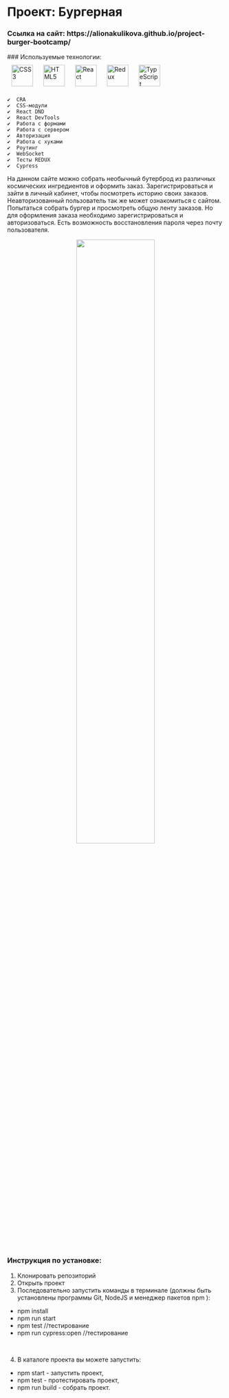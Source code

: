 # Проект: Бургерная
<h3>Cсылка на сайт: https://alionakulikova.github.io/project-burger-bootcamp/ </h3>
###  Используемые технологии: 
<div align="left">   
<a href="https://www.w3schools.com/css/" target="_blank"><img style="margin: 10px" src="https://profilinator.rishav.dev/skills-assets/css3-original-wordmark.svg" alt="CSS3" height="50" /></a>  
<a href="https://en.wikipedia.org/wiki/HTML5" target="_blank"><img style="margin: 10px" src="https://profilinator.rishav.dev/skills-assets/html5-original-wordmark.svg" alt="HTML5" height="50" /></a>
 <a href="https://reactjs.org/" target="_blank"><img style="margin: 10px" src="https://profilinator.rishav.dev/skills-assets/react-original-wordmark.svg" alt="React" height="50" /></a>
<a href="https://redux.js.org/" target="_blank"><img style="margin: 10px" src="https://profilinator.rishav.dev/skills-assets/redux-original.svg" alt="Redux" height="50" /></a>  
<a href="https://www.typescriptlang.org/" target="_blank"><img style="margin: 10px" src="https://profilinator.rishav.dev/skills-assets/typescript-original.svg" alt="TypeScript" height="50" /></a>  
</div>

    
    ✔️  CRA 
    ✔️  CSS-модули 
    ✔️  React DND
    ✔️  React DevTools
    ✔️  Работа с формами
    ✔️  Работа с сервером 
    ✔️  Авторизация 
    ✔️  Работа с хуками
    ✔️  Роутинг
    ✔️  WebSocket
    ✔️  Тесты REDUX
    ✔️  Cypress
     

<p>На данном сайте можно собрать необычный бутерброд из различных космических ингредиентов и оформить заказ. Зарегистрироваться и зайти в личный кабинет, чтобы посмотреть историю своих заказов. Неавторизованный пользователь так же может ознакомиться с сайтом. Попытаться собрать бургер и просмотреть общую ленту заказов. Но для оформления заказа необходимо зарегистрироваться и авторизоваться. Есть возможность восстановления пароля через почту пользователя. </p>



<div align="center">
<img src="https://sun9-5.userapi.com/impg/og-w5_GEf4jEny-wBCxpr7k4vWoM2GXoSV-RNw/yq__LpeBphc.jpg?size=1254x960&quality=95&sign=422177f86959bce03ce7d92368aa8a95&type=album" align="center" style="width: 60%" />
</div>  
  
  
### Инструкция по установке:
1. Клонировать репозиторий
2. Открыть проект
3. Последовательно запустить команды в терминале (должны быть установлены программы Git, NodeJS и менеджер пакетов npm ):
 - npm install
 - npm run start
 - npm test //тестирование
 - npm run cypress:open //тестирование
<br/>

4. В каталоге проекта вы можете запустить:
-	npm start - запустить проект,
-	npm test - протестировать проект,
-	npm run build - собрать проект.

